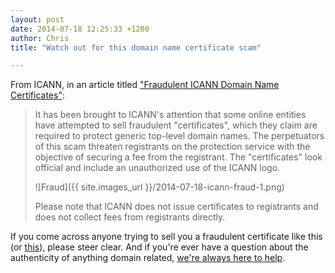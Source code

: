 ```yaml
---
layout: post
date: 2014-07-18 12:25:33 +1200
author: Chris
title: "Watch out for this domain name certificate scam"

---
```


<!-- excerpt -->

From ICANN, in an article titled ["Fraudulent ICANN Domain Name Certificates"](https://www.icann.org/news/announcement-2014-07-15-en):

> It has been brought to ICANN's attention that some online entities have attempted to sell fraudulent "certificates", which they claim are required to protect generic top-level domain names. The perpetuators of this scam threaten registrants on the protection service with the objective of securing a fee from the registrant. The "certificates" look official and include an unauthorized use of the ICANN logo.
>
> ![Fraud]({{ site.images_url }}/2014-07-18-icann-fraud-1.png)
>
> Please note that ICANN does not issue certificates to registrants and does not collect fees from registrants directly.

<!-- /excerpt -->

If you come across anyone trying to sell you a fraudulent certificate like this (or [this](https://www.icann.org/sites/default/files/assets/fraud-example-700x917-2-16jul14-zh.png)), please steer clear. And if you're ever have a question about the authenticity of anything domain related, [we're always here to help](https://iwantmyname.com/support). 
